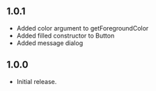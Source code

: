 ## 1.0.1

- Added color argument to getForegroundColor
- Added filled constructor to Button
- Added message dialog

## 1.0.0

- Initial release.
